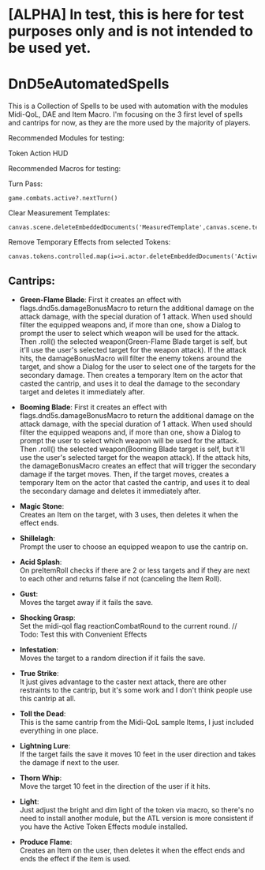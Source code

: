 # [ALPHA] In test, this is here for test purposes only and is not intended to be used yet.
# DnD5eAutomatedSpells
This is a Collection of Spells to be used with automation with the modules Midi-QoL, DAE and Item Macro.
I'm focusing on the 3 first level of spells and cantrips for now, as they are the more used by the majority of players.


Recommended Modules for testing:

  Token Action HUD

Recommended Macros for testing:

  Turn Pass:
  
    game.combats.active?.nextTurn()
    
  Clear Measurement Templates:
  
    canvas.scene.deleteEmbeddedDocuments('MeasuredTemplate',canvas.scene.templates.map(i=>i.id))
    
  Remove Temporary Effects from selected Tokens:
  
    canvas.tokens.controlled.map(i=>i.actor.deleteEmbeddedDocuments('ActiveEffect',i.actor.effects.filter(i=>i.isTemporary).map(i=>i.id)))


##	Cantrips:
*	**Green-Flame Blade**:
		First it creates an effect with flags.dnd5s.damageBonusMacro to return the additional damage on the attack damage, with the special duration of 1 attack.
		When used should filter the equipped weapons and, if more than one, show a Dialog to prompt the user to select which weapon will be used for the attack. Then .roll() the selected weapon(Green-Flame Blade target is self, but it'll use the user's selected target for the weapon attack).
		If the attack hits, the damageBonusMacro will filter the enemy tokens around the target, and show a Dialog for the user to select one of the targets for the secondary damage.
		Then creates a temporary Item on the actor that casted the cantrip, and uses it to deal the damage to the secondary target and deletes it immediately after.
		
*	**Booming Blade**:
		First it creates an effect with flags.dnd5s.damageBonusMacro to return the additional damage on the attack damage, with the special duration of 1 attack.
		When used should filter the equipped weapons and, if more than one, show a Dialog to prompt the user to select which weapon will be used for the attack. Then .roll() the selected weapon(Booming Blade target is self, but it'll use the user's selected target for the weapon attack).
		If the attack hits, the damageBonusMacro creates an effect that will trigger the secondary damage if the target moves.
		Then, if the target moves, creates a temporary Item on the actor that casted the cantrip, and uses it to deal the secondary damage and deletes it immediately after.
		
*	**Magic Stone**:		
		Creates an Item on the target, with 3 uses, then deletes it when the effect ends.
		
*	**Shillelagh**:		
		Prompt the user to choose an equipped weapon to use the cantrip on.

*	**Acid Splash**:		
		On preItemRoll checks if there are 2 or less targets and if they are next to each other and returns false if not (canceling the Item Roll).

*	**Gust**:		
		Moves the target away if it fails the save.

*	**Shocking Grasp**:		
		Set the midi-qol flag reactionCombatRound to the current round. // Todo: Test this with Convenient Effects

*	**Infestation**:		
		Moves the target to a random direction if it fails the save.

*	**True Strike**:		
		It just gives advantage to the caster next attack, there are other restraints to the cantrip, but it's some work and I don't think people use this cantrip at all.

*	**Toll the Dead**:		
		This is the same cantrip from the Midi-QoL sample Items, I just included everything in one place.

*	**Lightning Lure**:		
		If the target fails the save it moves 10 feet in the user direction and takes the damage if next to the user.

*	**Thorn Whip**:		
		Move the target 10 feet in the direction of the user if it hits.

*	**Light**:		
		Just adjust the bright and dim light of the token via macro, so there's no need to install another module, but the ATL version is more consistent if you have the Active Token Effects module installed.

*	**Produce Flame**:		
		Creates an Item on the user, then deletes it when the effect ends and ends the effect if the item is used.



